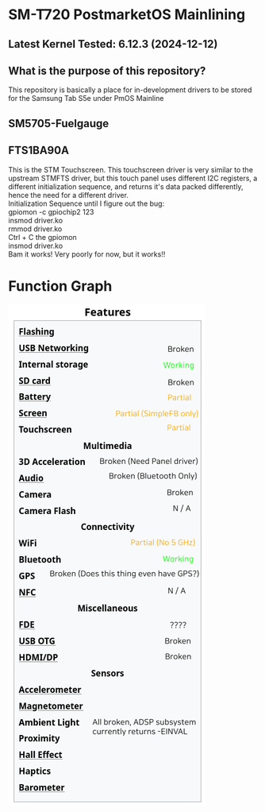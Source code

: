 # SM-T720 PostmarketOS Mainlining
## Latest Kernel Tested: 6.12.3 (2024-12-12)

## What is the purpose of this repository?
This repository is basically a place for in-development drivers to be stored for the Samsung Tab S5e under PmOS Mainline

## SM5705-Fuelgauge

## FTS1BA90A
This is the STM Touchscreen. This touchscreen driver is very similar to the upstream STMFTS driver, but this touch panel uses
different I2C registers, a different initialization sequence, and returns it's data packed differently, hence the need for
a different driver. <br>
Initialization Sequence until I figure out the bug: <br>
gpiomon -c gpiochip2 123 <br>
insmod driver.ko <br>
rmmod driver.ko <br>
Ctrl + C the gpiomon <br>
insmod driver.ko <br>
Bam it works! Very poorly for now, but it works!!

# Function Graph
![Function Graph](https://github.com/Goldenkrew3000/T720-PostmarketOS/blob/main/feature-matrix.png?raw=true)
